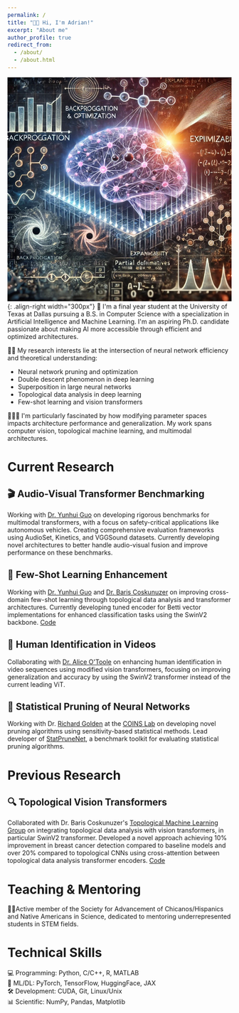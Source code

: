 ```yaml
---
permalink: /
title: "👋🏼 Hi, I'm Adrian!"
excerpt: "About me"
author_profile: true
redirect_from: 
  - /about/
  - /about.html
---
```


![My Research Interests](/images/io.jpeg){: .align-right width="300px"}
📖 I'm a final year student at the University of Texas at Dallas pursuing a B.S. in Computer Science with a specialization in Artificial Intelligence and Machine Learning. I'm an aspiring Ph.D. candidate passionate about making AI more accessible through efficient and optimized architectures.

🕵🏼 My research interests lie at the intersection of neural network efficiency and theoretical understanding:
- Neural network pruning and optimization
- Double descent phenomenon in deep learning
- Superposition in large neural networks
- Topological data analysis in deep learning
- Few-shot learning and vision transformers

👨🏽‍💻 I'm particularly fascinated by how modifying parameter spaces impacts architecture performance and generalization. My work spans computer vision, topological machine learning, and multimodal architectures.

# Current Research

## 🎬 Audio-Visual Transformer Benchmarking
Working with [Dr. Yunhui Guo](https://yunhuiguo.github.io/) on developing rigorous benchmarks for multimodal transformers, with a focus on safety-critical applications like autonomous vehicles. Creating comprehensive evaluation frameworks using AudioSet, Kinetics, and VGGSound datasets. Currently developing novel architectures to better handle audio-visual fusion and improve performance on these benchmarks.

## 🎯 Few-Shot Learning Enhancement
Working with [Dr. Yunhui Guo](https://yunhuiguo.github.io/) and [Dr. Baris Coskunuzer](https://personal.utdallas.edu/~coskunuz/) on improving cross-domain few-shot learning through topological data analysis and transformer architectures. Currently developing tuned encoder for Betti vector implementations for enhanced classification tasks using the SwinV2 backbone. [Code](https://github.com/axr2718/TopoFewShot)

## 🎥 Human Identification in Videos
Collaborating with [Dr. Alice O'Toole](https://labs.utdallas.edu/facelab/) on enhancing human identification in video sequences using modified vision transformers, focusing on improving generalization and accuracy by using the SwinV2 transformer instead of the current leading ViT.

## 🧮 Statistical Pruning of Neural Networks
Working with Dr. [Richard Golden](https://personal.utdallas.edu/~golden/) at the [COINS Lab](https://labs.utdallas.edu/coinslab/) on developing novel pruning algorithms using sensitivity-based statistical methods. Lead developer of [StatPruneNet](https://github.com/coinslab/StatPruneNet/tree/main), a benchmark toolkit for evaluating statistical pruning algorithms.

# Previous Research
## 🔍 Topological Vision Transformers
Collaborated with Dr. Baris Coskunuzer's [Topological Machine Learning Group](https://sites.google.com/view/topo-ml) on integrating topological data analysis with vision transformers, in particular SwinV2 transformer. Developed a novel approach achieving 10% improvement in breast cancer detection compared to baseline models and over 20% compared to topological CNNs using cross-attention between topological data analysis transformer encoders. [Code](https://github.com/axr2718/TopoVT)

# Teaching & Mentoring
👨‍🏫Active member of the Society for Advancement of Chicanos/Hispanics and Native Americans in Science, dedicated to mentoring underrepresented students in STEM fields.

# Technical Skills
💻 Programming: Python, C/C++, R, MATLAB<br>
🤖 ML/DL: PyTorch, TensorFlow, HuggingFace, JAX<br>
🛠️ Development: CUDA, Git, Linux/Unix<br>
📊 Scientific: NumPy, Pandas, Matplotlib
